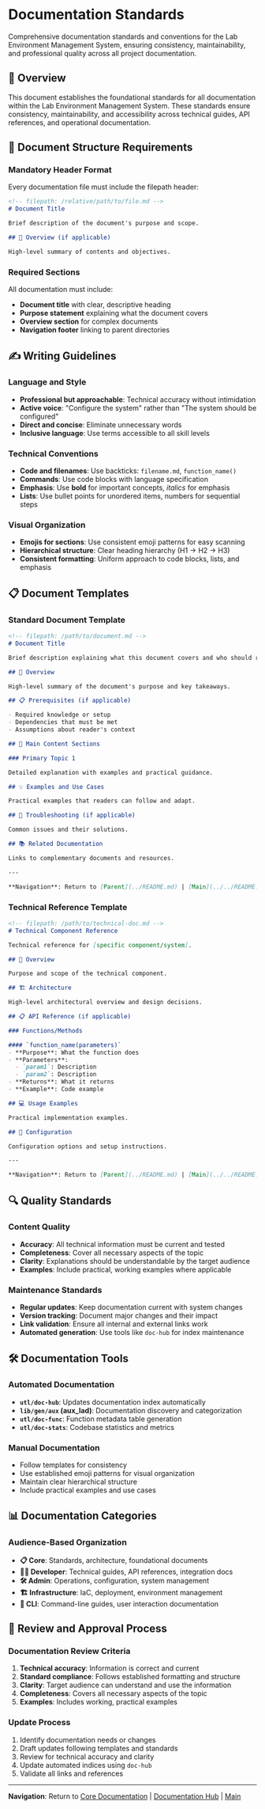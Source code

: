 # Documentation Standards

Comprehensive documentation standards and conventions for the Lab Environment Management System, ensuring consistency, maintainability, and professional quality across all project documentation.

## 🎯 Overview

This document establishes the foundational standards for all documentation within the Lab Environment Management System. These standards ensure consistency, maintainability, and accessibility across technical guides, API references, and operational documentation.

## 📝 Document Structure Requirements

### Mandatory Header Format

Every documentation file must include the filepath header:

```markdown
<!-- filepath: /relative/path/to/file.md -->
# Document Title

Brief description of the document's purpose and scope.

## 🎯 Overview (if applicable)

High-level summary of contents and objectives.
```

### Required Sections

All documentation must include:
- **Document title** with clear, descriptive heading
- **Purpose statement** explaining what the document covers
- **Overview section** for complex documents
- **Navigation footer** linking to parent directories

## ✍️ Writing Guidelines

### Language and Style
- **Professional but approachable**: Technical accuracy without intimidation
- **Active voice**: "Configure the system" rather than "The system should be configured"
- **Direct and concise**: Eliminate unnecessary words
- **Inclusive language**: Use terms accessible to all skill levels

### Technical Conventions
- **Code and filenames**: Use backticks: `filename.md`, `function_name()`
- **Commands**: Use code blocks with language specification
- **Emphasis**: Use **bold** for important concepts, *italics* for emphasis
- **Lists**: Use bullet points for unordered items, numbers for sequential steps

### Visual Organization
- **Emojis for sections**: Use consistent emoji patterns for easy scanning
- **Hierarchical structure**: Clear heading hierarchy (H1 → H2 → H3)
- **Consistent formatting**: Uniform approach to code blocks, lists, and emphasis

## 📋 Document Templates

### Standard Document Template
```markdown
<!-- filepath: /path/to/document.md -->
# Document Title

Brief description explaining what this document covers and who should read it.

## 🎯 Overview

High-level summary of the document's purpose and key takeaways.

## 📋 Prerequisites (if applicable)

- Required knowledge or setup
- Dependencies that must be met
- Assumptions about reader's context

## 🚀 Main Content Sections

### Primary Topic 1

Detailed explanation with examples and practical guidance.

## 💡 Examples and Use Cases

Practical examples that readers can follow and adapt.

## 🔧 Troubleshooting (if applicable)

Common issues and their solutions.

## 📚 Related Documentation

Links to complementary documents and resources.

---

**Navigation**: Return to [Parent](../README.md) | [Main](../../README.md)
```

### Technical Reference Template
```markdown
<!-- filepath: /path/to/technical-doc.md -->
# Technical Component Reference

Technical reference for [specific component/system].

## 🎯 Overview

Purpose and scope of the technical component.

## 🏗️ Architecture

High-level architectural overview and design decisions.

## 📋 API Reference (if applicable)

### Functions/Methods

#### `function_name(parameters)`
- **Purpose**: What the function does
- **Parameters**: 
  - `param1`: Description
  - `param2`: Description
- **Returns**: What it returns
- **Example**: Code example

## 💻 Usage Examples

Practical implementation examples.

## 🔧 Configuration

Configuration options and setup instructions.

---

**Navigation**: Return to [Parent](../README.md) | [Main](../../README.md)
```

## 🔍 Quality Standards

### Content Quality
- **Accuracy**: All technical information must be current and tested
- **Completeness**: Cover all necessary aspects of the topic
- **Clarity**: Explanations should be understandable by the target audience
- **Examples**: Include practical, working examples where applicable

### Maintenance Standards
- **Regular updates**: Keep documentation current with system changes
- **Version tracking**: Document major changes and their impact
- **Link validation**: Ensure all internal and external links work
- **Automated generation**: Use tools like `doc-hub` for index maintenance

## 🛠️ Documentation Tools

### Automated Documentation
- **`utl/doc-hub`**: Updates documentation index automatically
- **`lib/gen/aux` (aux_lad)**: Documentation discovery and categorization
- **`utl/doc-func`**: Function metadata table generation
- **`utl/doc-stats`**: Codebase statistics and metrics

### Manual Documentation
- Follow templates for consistency
- Use established emoji patterns for visual organization
- Maintain clear hierarchical structure
- Include practical examples and use cases

## 📊 Documentation Categories

### Audience-Based Organization
- **📋 Core**: Standards, architecture, foundational documents
- **👨‍💻 Developer**: Technical guides, API references, integration docs
- **🛠️ Admin**: Operations, configuration, system management
- **🏗️ Infrastructure**: IaC, deployment, environment management
- **📱 CLI**: Command-line guides, user interaction documentation

## 🔄 Review and Approval Process

### Documentation Review Criteria
1. **Technical accuracy**: Information is correct and current
2. **Standard compliance**: Follows established formatting and structure
3. **Clarity**: Target audience can understand and use the information
4. **Completeness**: Covers all necessary aspects of the topic
5. **Examples**: Includes working, practical examples

### Update Process
1. Identify documentation needs or changes
2. Draft updates following templates and standards
3. Review for technical accuracy and clarity
4. Update automated indices using `doc-hub`
5. Validate all links and references

---

**Navigation**: Return to [Core Documentation](README.md) | [Documentation Hub](../README.md) | [Main](../../README.md)
